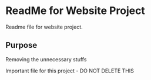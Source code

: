 # ReadMe for Website Project

Readme file for website project.

## Purpose

Removing the unnecessary stuffs

Important file for this project - DO NOT DELETE THIS
